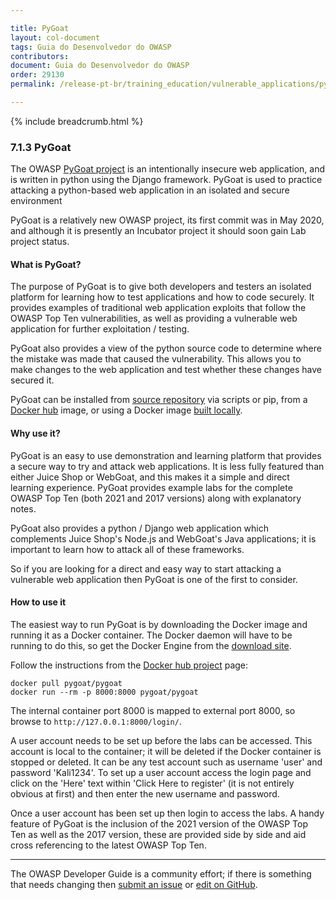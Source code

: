 ```yaml
---

title: PyGoat
layout: col-document
tags: Guia do Desenvolvedor do OWASP
contributors:
document: Guia do Desenvolvedor do OWASP
order: 29130
permalink: /release-pt-br/training_education/vulnerable_applications/pygoat/

---
```


{% include breadcrumb.html %}

### 7.1.3 PyGoat

The OWASP [PyGoat project][pygoat] is an intentionally insecure web application,
and is written in python using the Django framework.
PyGoat is used to practice attacking a python-based web application in an isolated and secure environment

PyGoat is a relatively new OWASP project, its first commit was in May 2020,
and although it is presently an Incubator project it should soon gain Lab project status.

#### What is PyGoat?

The purpose of PyGoat is to give both developers and testers an isolated platform
for learning how to test applications and how to code securely.
It provides examples of traditional web application exploits that follow the OWASP Top Ten vulnerabilities,
as well as providing a vulnerable web application for further exploitation / testing.

PyGoat also provides a view of the python source code to determine where the mistake was made that caused the vulnerability.
This allows you to make changes to the web application and test whether these changes have secured it.

PyGoat can be installed from [source repository][pygoatrepo] via scripts or pip, from a [Docker hub][pygoathub] image,
or using a Docker image [built locally][pygoatdocker].

#### Why use it?

PyGoat is an easy to use demonstration and learning platform that provides a secure way to try and attack web applications.
It is less fully featured than either Juice Shop or WebGoat, and this makes it a simple and direct learning experience.
PyGoat provides example labs for the complete OWASP Top Ten (both 2021 and 2017 versions) along with explanatory notes.

PyGoat also provides a python / Django web application which complements Juice Shop's Node.js
and WebGoat's Java applications; it is important to learn how to attack all of these frameworks.

So if you are looking for a direct and easy way to start attacking a vulnerable web application
then PyGoat is one of the first to consider.

#### How to use it

The easiest way to run PyGoat is by downloading the Docker image and running it as a Docker container.
The Docker daemon will have to be running to do this, so get the Docker Engine from the [download site][dockerinstall].

Follow the instructions from the [Docker hub project][pygoathub] page:

```text
docker pull pygoat/pygoat
docker run --rm -p 8000:8000 pygoat/pygoat
```

The internal container port 8000 is mapped to external port 8000, so browse to `http://127.0.0.1:8000/login/`.

A user account needs to be set up before the labs can be accessed. This account is local to the container;
it will be deleted if the Docker container is stopped or deleted.
It can be any test account such as username 'user' and password 'Kali1234'.
To set up a user account access the login page and click on the 'Here' text within 'Click Here to register'
(it is not entirely obvious at first) and then enter the new username and password.

Once a user account has been set up then login to access the labs.
A handy feature of PyGoat is the inclusion of the 2021 version of the OWASP Top Ten as well as the 2017 version,
these are provided side by side and aid cross referencing to the latest OWASP Top Ten.

----

The OWASP Developer Guide is a community effort; if there is something that needs changing
then [submit an issue][issue090103] or [edit on GitHub][edit090103].

[dockerinstall]: https://docs.docker.com/engine/install/
[edit090103]: https://github.com/OWASP/www-project-developer-guide/blob/main/draft/09-training-education/01-vulnerable-apps/03-pygoat.md
[issue090103]: https://github.com/OWASP/www-project-developer-guide/issues/new?labels=enhancement&template=request.md&title=Update:%2009-training-education/01-vulnerable-apps/03-pygoat
[pygoat]: https://owasp.org/www-project-pygoat/
[pygoatdocker]: https://github.com/adeyosemanputra/pygoat/blob/master/README.md#from-docker-compose
[pygoathub]: https://hub.docker.com/r/pygoat/pygoat
[pygoatrepo]: https://github.com/adeyosemanputra/pygoat/blob/master/README.md#from-sources
